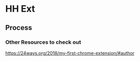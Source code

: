 # HH Ext

## Process


### Other Resources to check out
https://24ways.org/2018/my-first-chrome-extension/#author
